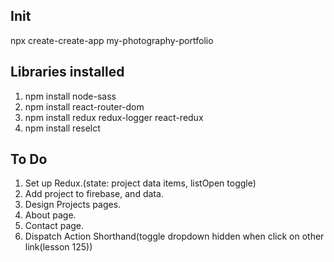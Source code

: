 ## Init

npx create-create-app my-photography-portfolio

## Libraries installed

1.  npm install node-sass
2.  npm install react-router-dom
3.  npm install redux redux-logger react-redux
4.  npm install reselct

## To Do

1.  Set up Redux.(state: project data items, listOpen toggle)
2.  Add project to firebase, and data.
3.  Design Projects pages.
4.  About page.
5.  Contact page.
6.  Dispatch Action Shorthand(toggle dropdown hidden when click on other link(lesson 125))

